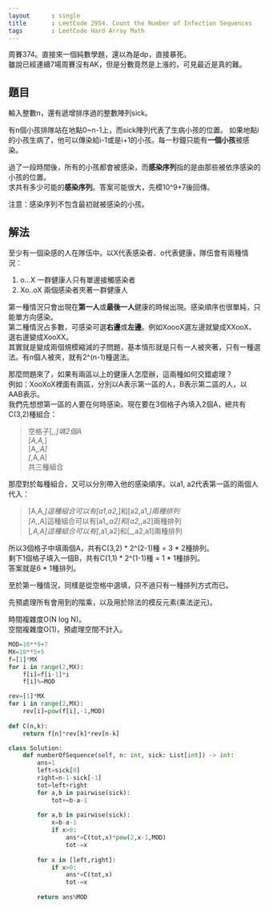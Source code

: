 ```yaml
---
layout      : single
title       : LeetCode 2954. Count the Number of Infection Sequences
tags        : LeetCode Hard Array Math
---
```

周賽374。直接來一個純數學題，還以為是dp，直接暴死。  
雖說已經連續7場周賽沒有AK，但是分數竟然是上漲的，可見最近是真的難。  

## 題目

輸入整數n，還有遞增排序過的整數陣列sick。  

有n個小孩排隊站在地點0\~n-1上，而sick陣列代表了生病小孩的位置。
如果地點i的小孩生病了，他可以傳染給i-1或是i+1的小孩。每一秒鐘只能有**一個小孩**被感染。  

過了一段時間後，所有的小孩都會被感染，而**感染序列**指的是由那些被依序感染的小孩的位置。  
求共有多少可能的**感染序列**。答案可能很大，先模10^9+7後回傳。  

注意：感染序列不包含最初就被感染的小孩。  

## 解法

至少有一個染感的人在隊伍中。以X代表感染者、o代表健康，隊伍會有兩種情況：  

1. o...X 一群健康人只有單邊接觸感染者  
2. Xo..oX 兩個感染者夾著一群健康人  

第一種情況只會出現在**第一人**或**最後一人**健康的時候出現。感染順序也很單純，只能單方向感染。  
第二種情況占多數，可感染可選**右邊**或**左邊**。例如XoooX選左邊就變成XXooX、選右邊變成XooXX。  
其實就是變成兩個規模縮減的子問題，基本情形就是只有一人被夾著，只有一種選法。有n個人被夾，就有2^(n-1)種選法。  

那麼問題來了，如果有兩區以上的健康人怎麼辦，這兩種如何交錯處理？  
例如：XooXoX裡面有兩區，分別以A表示第一區的人，B表示第二區的人，以AAB表示。  
我們先想想第一區的人要在何時感染。現在要在3個格子內填入2個A，總共有C(3,2)種組合：  
> 空格子[_,_,_]填2個A  
> [A,A,_]  
> [A,_,A]  
> [_,A,A]  
> 共三種組合  

那麼對於每種組合，又可以分別帶入他的感染順序。以a1, a2代表第一區的兩個人代入：  
> [A,A,_]這種組合可以有[a1,a2,_]和[a2,a1,_]兩種排列  
> [A,_,A]這種組合可以有[a1,_,a2]和[a2,_,a2]兩種排列  
> [_,A,A]這種組合可以有[_,a1,a2]和[_,a2,a1]兩種排列  

所以3個格子中填兩個A，共有C(3,2) \* 2^(2-1)種 = 3 \* 2種排列。  
剩下1個格子填入一個B，共有C(1,1) \* 2^(1-1)種 = 1 \* 1種排列。  
答案就是6 \* 1種排列。  

至於第一種情況，同樣是從空格中選填，只不過只有一種排列方式而已。  

先預處理所有會用到的階乘，以及用於除法的模反元素(乘法逆元)。  

時間複雜度O(N log N)。  
空間複雜度O(1)，預處理空間不計入。  

```python
MOD=10**9+7
MX=10**5+5
f=[1]*MX
for i in range(2,MX):
    f[i]=f[i-1]*i
    f[i]%=MOD

rev=[1]*MX
for i in range(2,MX):
    rev[i]=pow(f[i],-1,MOD)
    
def C(n,k):
    return f[n]*rev[k]*rev[n-k]

class Solution:
    def numberOfSequence(self, n: int, sick: List[int]) -> int:
        ans=1
        left=sick[0]
        right=n-1-sick[-1]
        tot=left+right
        for a,b in pairwise(sick):
            tot+=b-a-1
        
        for a,b in pairwise(sick):
            x=b-a-1
            if x>0:
                ans*=C(tot,x)*pow(2,x-1,MOD)
                tot-=x
        
        for x in [left,right]:
            if x>0:
                ans*=C(tot,x)
                tot-=x
        
        return ans%MOD
```
